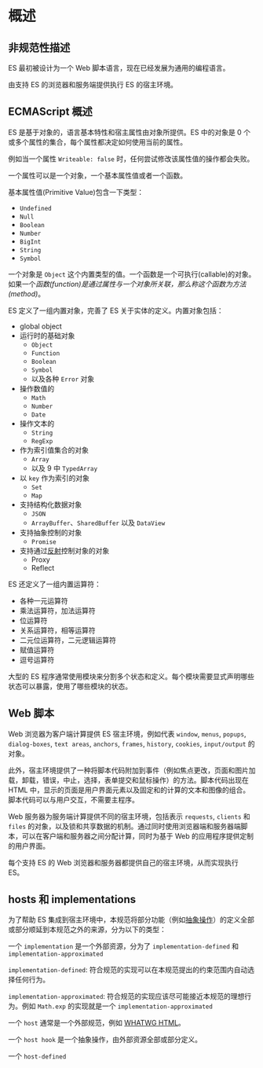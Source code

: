 # 概述

## 非规范性描述

ES 最初被设计为一个 Web 脚本语言，现在已经发展为通用的编程语言。

由支持 ES 的浏览器和服务端提供执行 ES 的宿主环境。

## ECMAScript 概述

ES 是基于对象的，语言基本特性和宿主属性由对象所提供。ES 中的对象是 0 个或多个属性的集合，每个属性都决定如何使用当前的属性。

例如当一个属性 `Writeable: false` 时，任何尝试修改该属性值的操作都会失败。

一个属性可以是一个对象，一个基本属性值或者一个函数。

基本属性值(Primitive Value)包含一下类型：

- `Undefined`
- `Null`
- `Boolean`
- `Number`
- `BigInt`
- `String`
- `Symbol`

一个对象是 `Object` 这个内置类型的值。一个函数是一个可执行(callable)的对象。如果一个*函数(function)*是通过属性与一个对象所关联，那么称这个函数为*方法(method)*。

ES 定义了一组内置对象，完善了 ES 关于实体的定义。内置对象包括：

- global object
- 运行时的基础对象
  - `Object`
  - `Function`
  - `Boolean`
  - `Symbol`
  - 以及各种 `Error` 对象
- 操作数值的
  - `Math`
  - `Number`
  - `Date`
- 操作文本的
  - `String`
  - `RegExp`
- 作为索引值集合的对象
  - `Array`
  - 以及 9 中 `TypedArray`
- 以 `key` 作为索引的对象
  - `Set`
  - `Map`
- 支持结构化数据对象
  - `JSON`
  - `ArrayBuffer`、`SharedBuffer` 以及 `DataView`
- 支持抽象控制的对象
  - `Promise`
- 支持通过[反射](https://en.wikipedia.org/wiki/Reflective_programming)控制对象的对象
  - Proxy
  - Reflect

ES 还定义了一组内置运算符：

- 各种一元运算符
- 乘法运算符，加法运算符
- 位运算符
- 关系运算符，相等运算符
- 二元位运算符，二元逻辑运算符
- 赋值运算符
- 逗号运算符

大型的 ES 程序通常使用模块来分割多个状态和定义。每个模块需要显式声明哪些状态可以暴露，使用了哪些模块的状态。

## Web 脚本

Web 浏览器为客户端计算提供 ES 宿主环境，例如代表 `window`, `menus`, `popups`, `dialog-boxes`, `text areas`, `anchors`, `frames`, `history`, `cookies`, `input/output` 的对象。

此外，宿主环境提供了一种将脚本代码附加到事件（例如焦点更改，页面和图片加载，卸载，错误，中止，选择，表单提交和鼠标操作）的方法。脚本代码出现在 HTML 中，显示的页面是用户界面元素以及固定和的计算的文本和图像的组合。脚本代码可以与用户交互，不需要主程序。

Web 服务器为服务端计算提供不同的宿主环境，包括表示 `requests`, `clients` 和 `files` 的对象，以及锁和共享数据的机制。通过同时使用浏览器端和服务器端脚本，可以在客户端和服务器之间分配计算，同时为基于 Web 的应用程序提供定制的用户界面。

每个支持 ES 的 Web 浏览器和服务器都提供自己的宿主环境，从而实现执行 ES。

## hosts 和 implementations

为了帮助 ES 集成到宿主环境中，本规范将部分功能（例如[抽象操作](https://tc39.es/ecma262/multipage/notational-conventions.html#sec-algorithm-conventions-abstract-operations)）的定义全部或部分顺延到本规范之外的来源，分为以下的类型：

一个 `implementation` 是一个外部资源，分为了 `implementation-defined` 和 `implementation-approximated`

`implementation-defined`: 符合规范的实现可以在本规范提出的约束范围内自动选择任何行为。

`implementation-approximated`: 符合规范的实现应该尽可能接近本规范的理想行为。例如 `Math.exp` 的实现就是一个 `implementation-approximated`

一个 `host` 通常是一个外部规范，例如 [WHATWG HTML](https://html.spec.whatwg.org/)。

一个 `host hook` 是一个抽象操作，由外部资源全部或部分定义。

一个 `host-defined` 